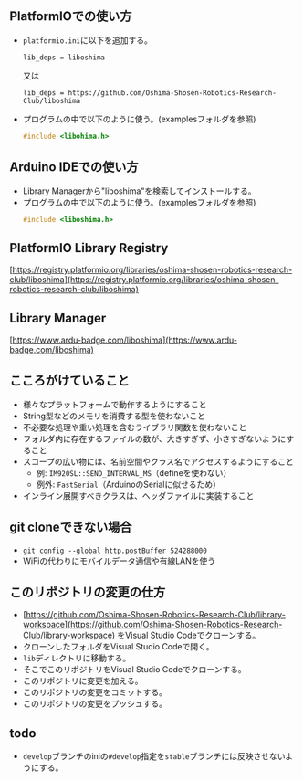 ## PlatformIOでの使い方

- `platformio.ini`に以下を追加する。
    ```
    lib_deps = liboshima
    ```
    又は
    ```
    lib_deps = https://github.com/Oshima-Shosen-Robotics-Research-Club/liboshima
    ```
- プログラムの中で以下のように使う。(examplesフォルダを参照)
    ```cpp
    #include <libohima.h>
    ```

## Arduino IDEでの使い方

- Library Managerから"liboshima"を検索してインストールする。
- プログラムの中で以下のように使う。(examplesフォルダを参照)
    ```cpp
    #include <liboshima.h>
    ```

## PlatformIO Library Registry

[https://registry.platformio.org/libraries/oshima-shosen-robotics-research-club/liboshima](https://registry.platformio.org/libraries/oshima-shosen-robotics-research-club/liboshima)

## Library Manager

[https://www.ardu-badge.com/liboshima](https://www.ardu-badge.com/liboshima)

## こころがけていること

- 様々なプラットフォームで動作するようにすること
- String型などのメモリを消費する型を使わないこと
- 不必要な処理や重い処理を含むライブラリ関数を使わないこと
- フォルダ内に存在するファイルの数が、大きすぎず、小さすぎないようにすること
- スコープの広い物には、名前空間やクラス名でアクセスするようにすること
    - 例: `IM920SL::SEND_INTERVAL_MS`（defineを使わない）
    - 例外: `FastSerial`（ArduinoのSerialに似せるため）
- インライン展開すべきクラスは、ヘッダファイルに実装すること

## git cloneできない場合

- `git config --global http.postBuffer 524288000`
- WiFiの代わりにモバイルデータ通信や有線LANを使う

## このリポジトリの変更の仕方

- [https://github.com/Oshima-Shosen-Robotics-Research-Club/library-workspace](https://github.com/Oshima-Shosen-Robotics-Research-Club/library-workspace) をVisual Studio Codeでクローンする。
- クローンしたフォルダをVisual Studio Codeで開く。
- `lib`ディレクトリに移動する。
- そこでこのリポジトリをVisual Studio Codeでクローンする。
- このリポジトリに変更を加える。
- このリポジトリの変更をコミットする。
- このリポジトリの変更をプッシュする。

## todo

- `develop`ブランチのiniの`#develop`指定を`stable`ブランチには反映させないようにする。